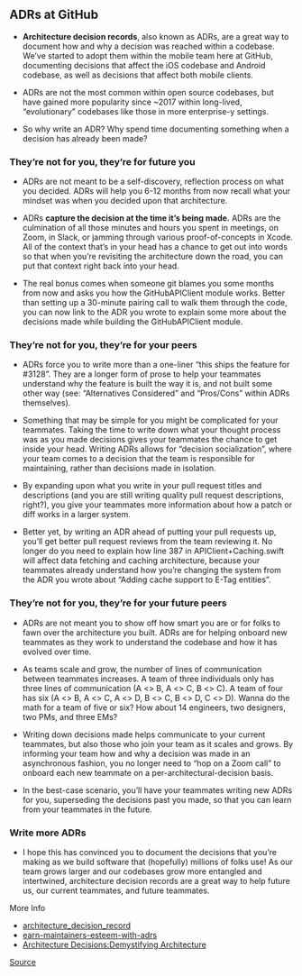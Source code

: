 ## ADRs at GitHub

* **Architecture decision records**, also known as ADRs, are a great way to document how and why a decision was reached within a codebase. We’ve started to adopt them within the mobile team here at GitHub, documenting decisions that affect the iOS codebase and Android codebase, as well as decisions that affect both mobile clients.

* ADRs are not the most common within open source codebases, but have gained more popularity since ~2017 within long-lived, “evolutionary” codebases like those in more enterprise-y settings.

* So why write an ADR? Why spend time documenting something when a decision has already been made?

### They’re not for you, they’re for future you
* ADRs are not meant to be a self-discovery, reflection process on what you decided. ADRs will help you 6-12 months from now recall what your mindset was when you decided upon that architecture.

* ADRs **capture the decision at the time it’s being made.** ADRs are the culmination of all those minutes and hours you spent in meetings, on Zoom, in Slack, or jamming through various proof-of-concepts in Xcode. All of the context that’s in your head has a chance to get out into words so that when you’re revisiting the architecture down the road, you can put that context right back into your head.

* The real bonus comes when someone git blames you some months from now and asks you how the GitHubAPIClient module works. Better than setting up a 30-minute pairing call to walk them through the code, you can now link to the ADR you wrote to explain some more about the decisions made while building the GitHubAPIClient module.

### They’re not for you, they’re for your peers
* ADRs force you to write more than a one-liner “this ships the feature for #3128”. They are a longer form of prose to help your teammates understand why the feature is built the way it is, and not built some other way (see: “Alternatives Considered” and “Pros/Cons” within ADRs themselves).

* Something that may be simple for you might be complicated for your teammates. Taking the time to write down what your thought process was as you made decisions gives your teammates the chance to get inside your head. Writing ADRs allows for “decision socialization”, where your team comes to a decision that the team is responsible for maintaining, rather than decisions made in isolation.

* By expanding upon what you write in your pull request titles and descriptions (and you are still writing quality pull request descriptions, right?), you give your teammates more information about how a patch or diff works in a larger system.

* Better yet, by writing an ADR ahead of putting your pull requests up, you’ll get better pull request reviews from the team reviewing it. No longer do you need to explain how line 387 in APIClient+Caching.swift will affect data fetching and caching architecture, because your teammates already understand how you’re changing the system from the ADR you wrote about “Adding cache support to E-Tag entities”.

### They’re not for you, they’re for your future peers
* ADRs are not meant you to show off how smart you are or for folks to fawn over the architecture you built. ADRs are for helping onboard new teammates as they work to understand the codebase and how it has evolved over time.

* As teams scale and grow, the number of lines of communication between teammates increases. A team of three individuals only has three lines of communication (A <> B, A <> C, B <> C). A team of four has six (A <> B, A <> C, A <> D, B <> C, B <> D, C <> D). Wanna do the math for a team of five or six? How about 14 engineers, two designers, two PMs, and three EMs?

* Writing down decisions made helps communicate to your current teammates, but also those who join your team as it scales and grows. By informing your team how and why a decision was made in an asynchronous fashion, you no longer need to “hop on a Zoom call” to onboard each new teammate on a per-architectural-decision basis.

* In the best-case scenario, you’ll have your teammates writing new ADRs for you, superseding the decisions past you made, so that you can learn from your teammates in the future.

### Write more ADRs
* I hope this has convinced you to document the decisions that you’re making as we build software that (hopefully) millions of folks use! As our team grows larger and our codebases grow more entangled and intertwined, architecture decision records are a great way to help future us, our current teammates, and future teammates.


More Info
* [architecture_decision_record](https://github.com/joelparkerhenderson/architecture_decision_record)
* [earn-maintainers-esteem-with-adrs](https://understandlegacycode.com/blog/earn-maintainers-esteem-with-adrs/)
* [Architecture Decisions:Demystifying Architecture](https://personal.utdallas.edu/~chung/SA/zz-Impreso-architecture_decisions-tyree-05.pdf)

[Source](https://github.blog/2020-08-13-why-write-adrs/)
